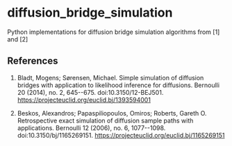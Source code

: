 # diffusion_bridge_simulation

Python implementations for diffusion bridge simulation algorithms from [1] and [2]

## References

1. Bladt, Mogens; Sørensen, Michael. Simple simulation of diffusion bridges with application to likelihood inference for diffusions. Bernoulli 20 (2014), no. 2, 645--675. doi:10.3150/12-BEJ501. https://projecteuclid.org/euclid.bj/1393594001

2. Beskos, Alexandros; Papaspiliopoulos, Omiros; Roberts, Gareth O. Retrospective exact simulation of diffusion sample paths with applications. Bernoulli 12 (2006), no. 6, 1077--1098. doi:10.3150/bj/1165269151. https://projecteuclid.org/euclid.bj/1165269151 
